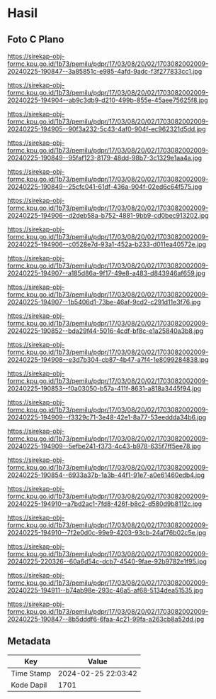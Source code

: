 # Hasil

## Foto C Plano

https://sirekap-obj-formc.kpu.go.id/1b73/pemilu/pdpr/17/03/08/20/02/1703082002009-20240225-190847--3a85851c-e985-4afd-9adc-f3f277833cc1.jpg

https://sirekap-obj-formc.kpu.go.id/1b73/pemilu/pdpr/17/03/08/20/02/1703082002009-20240225-194904--ab9c3db9-d210-499b-855e-45aee75625f8.jpg

https://sirekap-obj-formc.kpu.go.id/1b73/pemilu/pdpr/17/03/08/20/02/1703082002009-20240225-194905--90f3a232-5c43-4af0-904f-ec962321d5dd.jpg

https://sirekap-obj-formc.kpu.go.id/1b73/pemilu/pdpr/17/03/08/20/02/1703082002009-20240225-190849--95faf123-8179-48dd-98b7-3c1329e1aa4a.jpg

https://sirekap-obj-formc.kpu.go.id/1b73/pemilu/pdpr/17/03/08/20/02/1703082002009-20240225-190849--25cfc041-61df-436a-904f-02ed6c64f575.jpg

https://sirekap-obj-formc.kpu.go.id/1b73/pemilu/pdpr/17/03/08/20/02/1703082002009-20240225-194906--d2deb58a-b752-4881-9bb9-cd0bec913202.jpg

https://sirekap-obj-formc.kpu.go.id/1b73/pemilu/pdpr/17/03/08/20/02/1703082002009-20240225-194906--c0528e7d-93a1-452a-b233-d011ea40572e.jpg

https://sirekap-obj-formc.kpu.go.id/1b73/pemilu/pdpr/17/03/08/20/02/1703082002009-20240225-194907--a185d86a-9f17-49e8-a483-d843946af659.jpg

https://sirekap-obj-formc.kpu.go.id/1b73/pemilu/pdpr/17/03/08/20/02/1703082002009-20240225-194907--1b5406d1-73be-46af-9cd2-c291d11e3f76.jpg

https://sirekap-obj-formc.kpu.go.id/1b73/pemilu/pdpr/17/03/08/20/02/1703082002009-20240225-190852--bda29f44-5016-4cdf-bf8c-e1a25840a3b8.jpg

https://sirekap-obj-formc.kpu.go.id/1b73/pemilu/pdpr/17/03/08/20/02/1703082002009-20240225-194908--e3d7b304-cb87-4b47-a7f4-1e8099284838.jpg

https://sirekap-obj-formc.kpu.go.id/1b73/pemilu/pdpr/17/03/08/20/02/1703082002009-20240225-190853--f0a03050-b57a-411f-8631-a818a3445f94.jpg

https://sirekap-obj-formc.kpu.go.id/1b73/pemilu/pdpr/17/03/08/20/02/1703082002009-20240225-194909--f3329c71-3e48-42e1-8a77-53eeddda34b6.jpg

https://sirekap-obj-formc.kpu.go.id/1b73/pemilu/pdpr/17/03/08/20/02/1703082002009-20240225-194909--5efbe241-f373-4c43-b978-635f7ff5ee78.jpg

https://sirekap-obj-formc.kpu.go.id/1b73/pemilu/pdpr/17/03/08/20/02/1703082002009-20240225-190854--6933a37b-1a3b-44f1-91e7-a0e61460edb4.jpg

https://sirekap-obj-formc.kpu.go.id/1b73/pemilu/pdpr/17/03/08/20/02/1703082002009-20240225-194910--a7bd2ac1-7fd8-426f-b8c2-d580d9b8112c.jpg

https://sirekap-obj-formc.kpu.go.id/1b73/pemilu/pdpr/17/03/08/20/02/1703082002009-20240225-194910--7f2e0d0c-99e9-4203-93cb-24af76b02c5e.jpg

https://sirekap-obj-formc.kpu.go.id/1b73/pemilu/pdpr/17/03/08/20/02/1703082002009-20240225-220326--60a6d54c-dcb7-4540-9fae-92b9782e1f95.jpg

https://sirekap-obj-formc.kpu.go.id/1b73/pemilu/pdpr/17/03/08/20/02/1703082002009-20240225-194911--b74ab98e-293c-46a5-af68-5134dea51535.jpg

https://sirekap-obj-formc.kpu.go.id/1b73/pemilu/pdpr/17/03/08/20/02/1703082002009-20240225-190847--8b5dddf6-6faa-4c21-99fa-a263cb8a52dd.jpg


## Metadata

| Key        | Value               |
| ---------- | ------------------- |
| Time Stamp | 2024-02-25 22:03:42 |
| Kode Dapil | 1701                |



